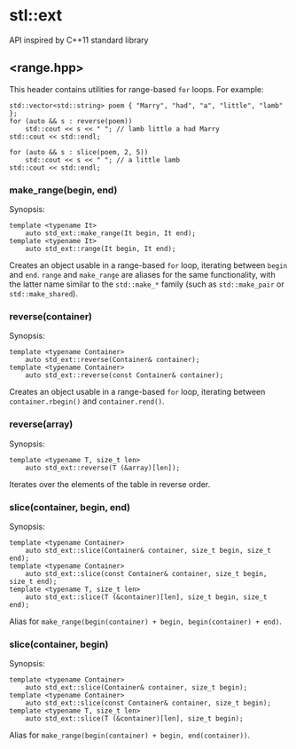 stl::ext
========

API inspired by C++11 standard library

## &lt;range.hpp&gt; ##

This header contains utilities for range-based `for` loops. For example:

    std::vector<std::string> poem { "Marry", "had", "a", "little", "lamb" };
    for (auto && s : reverse(poem))
        std::cout << s << " "; // lamb little a had Marry
    std::cout << std::endl;
    
    for (auto && s : slice(poem, 2, 5))
        std::cout << s << " "; // a little lamb
    std::cout << std::endl;

### make_range(begin, end) ###

Synopsis:

    template <typename It>
        auto std_ext::make_range(It begin, It end);
    template <typename It>
        auto std_ext::range(It begin, It end);

Creates an object usable in a range-based `for` loop, iterating between `begin` and `end`. `range` and `make_range` are aliases for the same functionality, with the latter name similar to the `std::make_*` family (such as `std::make_pair` or `std::make_shared`).

### reverse(container) ###

Synopsis:

    template <typename Container>
        auto std_ext::reverse(Container& container);
    template <typename Container>
        auto std_ext::reverse(const Container& container);

Creates an object usable in a range-based `for` loop, iterating between `container.rbegin()` and `container.rend()`.

### reverse(array) ###

Synopsis:

    template <typename T, size_t len>
        auto std_ext::reverse(T (&array)[len]);

Iterates over the elements of the table in reverse order.

### slice(container, begin, end) ###

Synopsis:

    template <typename Container>
        auto std_ext::slice(Container& container, size_t begin, size_t end);
    template <typename Container>
        auto std_ext::slice(const Container& container, size_t begin, size_t end);
    template <typename T, size_t len>
        auto std_ext::slice(T (&container)[len], size_t begin, size_t end);


Alias for `make_range(begin(container) + begin, begin(container) + end)`.

### slice(container, begin) ###

Synopsis:

    template <typename Container>
        auto std_ext::slice(Container& container, size_t begin);
    template <typename Container>
        auto std_ext::slice(const Container& container, size_t begin);
    template <typename T, size_t len>
        auto std_ext::slice(T (&container)[len], size_t begin);


Alias for `make_range(begin(container) + begin, end(container))`.
